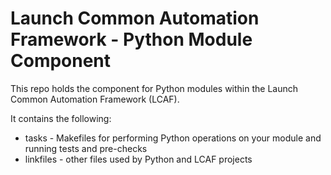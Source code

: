# Launch Common Automation Framework - Python Module Component

This repo holds the component for Python modules within the Launch Common Automation Framework (LCAF).

It contains the following:

* tasks - Makefiles for performing Python operations on your module and running tests and pre-checks
* linkfiles - other files used by Python and LCAF projects
